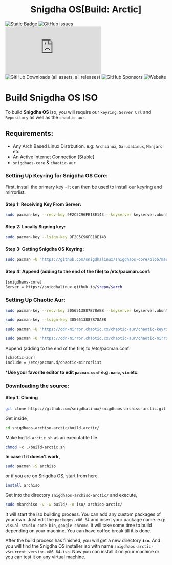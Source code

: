<h1 align="center" id="title">Snigdha OS[Build: Arctic]</h1>

![Static Badge](https://img.shields.io/badge/ISO%20BUILD-STABLE-754ffe)
![GitHub issues](https://img.shields.io/github/issues/snigdhalinux/snigdhaos-archiso-arctic)
![GitHub Downloads (specific asset, latest release)](https://img.shields.io/github/downloads/snigdhalinux/snigdhaos-archiso-arctic/latest/snigdhaos-arctic-v4.5-x86_64.iso)
![GitHub Downloads (all assets, all releases)](https://img.shields.io/github/downloads/snigdhalinux/snigdhaos-archiso-arctic/total)
![GitHub Sponsors](https://img.shields.io/github/sponsors/snigdhalinux)
![Website](https://img.shields.io/website?url=https%3A%2F%2Fsnigdhaos.org)


# Build Snigdha OS ISO

To build **Snigdha OS** iso, you will require our `keyring`, `Server Url` and `Repository` as well as the `chaotic aur`.

## Requirements:
- Any Arch Based Linux Distrbution. e.g: `ArchLinux`, `GarudaLinux`, `Manjaro` etc.
- An Active Internet Connection [Stable]
- `snigdhaos-core` & `chaotic-aur`

### Setting Up Keyring for Snigdha OS Core:
First, install the primary key - it can then be used to install our keyring and mirrorlist.
#### Step 1: Receiving Key From Server:
```bash
sudo pacman-key --recv-key 9F2C5C96FE18E143 --keyserver keyserver.ubuntu.com
```
#### Step 2: Locally Signing key:
```bash
sudo pacman-key --lsign-key 9F2C5C96FE18E143
```
#### Step 3: Getting Snigdha OS Keyring:
```bash
sudo pacman -U 'https://github.com/snigdhalinux/snigdhaos-core/blob/master/x86_64/snigdhaos-keyring-3.0-1-any.pkg.tar.zst'
```
#### Step 4: Append (adding to the end of the file) to /etc/pacman.conf:
```bash
[snigdhaos-core]
Server = https://snigdhalinux.github.io/$repo/$arch
```

### Setting Up Chaotic Aur:
```bash
sudo pacman-key --recv-key 3056513887B78AEB --keyserver keyserver.ubuntu.com
```
```bash
sudo pacman-key --lsign-key 3056513887B78AEB
```
```bash
sudo pacman -U 'https://cdn-mirror.chaotic.cx/chaotic-aur/chaotic-keyring.pkg.tar.zst'
```
```bash
sudo pacman -U 'https://cdn-mirror.chaotic.cx/chaotic-aur/chaotic-mirrorlist.pkg.tar.zst'
```
Append (adding to the end of the file) to /etc/pacman.conf:
```bash
[chaotic-aur]
Include = /etc/pacman.d/chaotic-mirrorlist
```
***Use your favorite editor to edit `pacman.conf` e.g: `nano`, `vim` etc.**

### Downloading the source:
#### Step 1: Cloning

```bash
git clone https://github.com/snigdhalinux/snigdhaos-archiso-arctic.git
```
Get inside,

```bash
cd snigdhaos-archiso-arctic/build-arctic/
```
Make `build-arctic.sh` as an executable file.
```bash
chmod +x ./build-arctic.sh
```
**In case if it doesn't work,**
```bash
sudo pacman -S archiso
```
or if you are on Snigdha OS, start from here,
```bash
install archiso
```
Get into the directory `snigdhaos-archiso-arctic/` and execute,
```bash
sudo mkarchiso -v -w build/ -o iso/ archiso-arctic/
```
It will start the iso building process. You can add any custom packages of your own. Just edit the `packages.x86_64` and insert your package name. e.g: `visual-studio-code-bin`, `google-chrome`. it will take some time to build depending on your machine. You can have coffee break till it is done. 

After the build process has finished, you will get a new directory **`iso`**. And you will find the Snigdha OS installer iso with name `snigdhaos-arctic-v$current_version-x86_64.iso`. Now you can install it on your machine or you can test it on any virtual machine.


